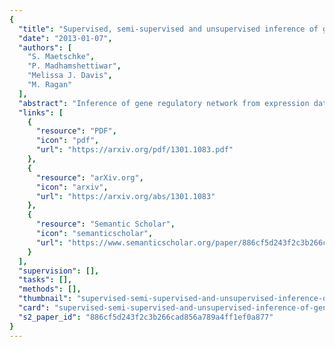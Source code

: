 ```yaml
---
{
  "title": "Supervised, semi-supervised and unsupervised inference of gene regulatory networks",
  "date": "2013-01-07",
  "authors": [
    "S. Maetschke",
    "P. Madhamshettiwar",
    "Melissa J. Davis",
    "M. Ragan"
  ],
  "abstract": "Inference of gene regulatory network from expression data is a challenging task. Many methods have been developed to this purpose but a comprehensive evaluation that covers unsupervised, semi-supervised and supervised methods, and provides guidelines for their practical application, is lacking. We performed an extensive evaluation of inference methods on simulated and experimental expression data. The results reveal low prediction accuracies for unsupervised techniques with the notable exception of the Z-SCORE method on knockout data. In all other cases, the supervised approach achieved the highest accuracies and even in a semi-supervised setting with small numbers of only positive samples, outperformed the unsupervised techniques.",
  "links": [
    {
      "resource": "PDF",
      "icon": "pdf",
      "url": "https://arxiv.org/pdf/1301.1083.pdf"
    },
    {
      "resource": "arXiv.org",
      "icon": "arxiv",
      "url": "https://arxiv.org/abs/1301.1083"
    },
    {
      "resource": "Semantic Scholar",
      "icon": "semanticscholar",
      "url": "https://www.semanticscholar.org/paper/886cf5d243f2c3b266cad856a789a4ff1ef0a877"
    }
  ],
  "supervision": [],
  "tasks": [],
  "methods": [],
  "thumbnail": "supervised-semi-supervised-and-unsupervised-inference-of-gene-regulatory-networks-thumb.jpg",
  "card": "supervised-semi-supervised-and-unsupervised-inference-of-gene-regulatory-networks-card.jpg",
  "s2_paper_id": "886cf5d243f2c3b266cad856a789a4ff1ef0a877"
}
---
```


